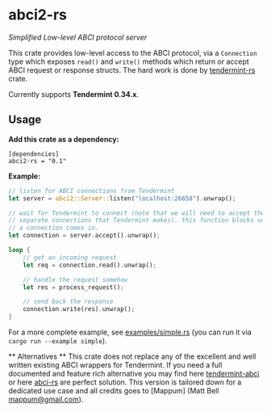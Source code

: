# abci2-rs

*Simplified Low-level ABCI protocol server*


This crate provides low-level access to the ABCI protocol, via a `Connection` type which exposes `read()` and `write()` methods which return or accept ABCI request or response structs.
The hard work is done by [tendermint-rs](https://github.com/informalsystems/tendermint-rs) crate.

Currently supports **Tendermint 0.34.x**.

## Usage

**Add this crate as a dependency:**
```
[dependencies]
abci2-rs = "0.1"
```

**Example:**
```rust
// listen for ABCI connections from Tendermint
let server = abci2::Server::listen("localhost:26658").unwrap();

// wait for Tendermint to connect (note that we will need to accept the 3
// separate connections that Tendermint makes). this function blocks until
// a connection comes in.
let connection = server.accept().unwrap();

loop {
    // get an incoming request
    let req = connection.read().unwrap();

    // handle the request somehow
    let res = process_request();

    // send back the response
    connection.write(res).unwrap();
}
```

For a more complete example, see [examples/simple.rs](https://github.com/nomic-io/abci2/blob/master/examples/simple.rs) (you can run it via `cargo run --example simple`).


** Alternatives **
This crate does not replace any of the excellent and well written existing ABCI wrappers for Tendermint.
If you need a full documented and feature rich alternative you may find here [tendermint-abci](https://github.com/informalsystems/tendermint-rs/tree/master/abci) or here [abci-rs](https://github.com/devashishdxt/abci-rs) are perfect solution.
This version is tailored down for a dedicated use case and all credits goes to [Mappum] (Matt Bell <mappum@gmail.com>).

